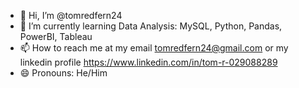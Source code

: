 - 👋 Hi, I’m @tomredfern24
- 🌱 I’m currently learning Data Analysis: MySQL, Python, Pandas, PowerBI, Tableau
- 📫 How to reach me at my email tomredfern24@gmail.com or my linkedin profile https://www.linkedin.com/in/tom-r-029088289
- 😄 Pronouns: He/Him
